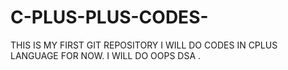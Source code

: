 # C-PLUS-PLUS-CODES-
THIS IS MY FIRST GIT REPOSITORY I WILL DO CODES IN CPLUS LANGUAGE FOR NOW. I WILL DO OOPS DSA .
